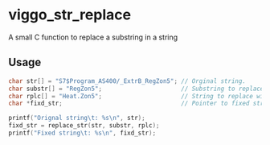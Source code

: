 # viggo_str_replace
A small C function to replace a substring in a string

## Usage
```C
char str[] = "S7$Program_AS400/_ExtrB_RegZon5"; // Orginal string.
char substr[] = "RegZon5";                      // Substring to replace.
char rplc[] = "Heat.Zon5";                      // String to replace with.
char *fixd_str;                                 // Pointer to fixed string.

printf("Orignal string\t: %s\n", str);
fixd_str = replace_str(str, substr, rplc);
printf("Fixed string\t: %s\n", fixd_str);
```
